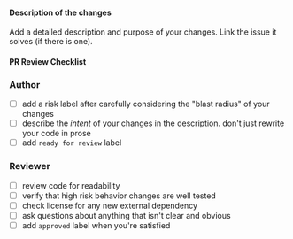 #### Description of the changes

Add a detailed description and purpose of your changes.
Link the issue it solves (if there is one).

#### PR Review Checklist
### Author

- [ ] add a risk label after carefully considering the "blast radius" of your changes
- [ ] describe the _intent_ of your changes in the description. don't just rewrite your code in prose
- [ ] add `ready for review` label

### Reviewer

- [ ] review code for readability
- [ ] verify that high risk behavior changes are well tested
- [ ] check license for any new external dependency
- [ ] ask questions about anything that isn't clear and obvious
- [ ] add `approved` label when you're satisfied
